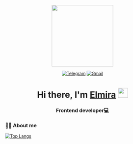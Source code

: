 <div id="header" align="center">
  <img src="https://media.giphy.com/media/paTz7UZbPfTZFRYnnB/giphy.gif" width="200"/>
  
<a href='https://t.me/elmiraculous' target="_blank">![Telegram](https://img.shields.io/badge/Telegram-2CA5E0?style=for-the-badge&logo=telegram&logoColor=white)</a>
<a href="mailto:gilfanova-03@inbox.ru" target="blank">![Gmail](https://img.shields.io/badge/Gmail-D14836?style=for-the-badge&logo=gmail&logoColor=white)</a>
  <br>
 <img src="https://komarev.com/ghpvc/?username=your-github-username&style=flat-square&color=blue" alt=""/>

</div>





<!-- ### Hi there, I'm 👋 -->

<h1 align="center">Hi there, I'm <a href="" target="_blank">Elmira</a> 
<img src="https://github.com/blackcater/blackcater/raw/main/images/Hi.gif" height="32"/></h1>
<h3 align="center">Frontend developer💻</h3>
<!-- <img align='right' src="https://media.giphy.com/media/ieyl9zmCjO4b4t6qoY/giphy.gif" width="230">
 -->
 
 ### :woman_technologist: About me
 
 
 
 
 
 [![Top Langs](https://github-readme-stats.vercel.app/api/top-langs/?username=Elmira7)](https://github.com/anuraghazra/github-readme-stats)
<!--
**Elmira7/Elmira7** is a ✨ _special_ ✨ repository because its `README.md` (this file) appears on your GitHub profile.

Here are some ideas to get you started:

- 🔭 I’m currently working on ...
- 🌱 I’m currently learning ...
- 👯 I’m looking to collaborate on ...
- 🤔 I’m looking for help with ...
- 💬 Ask me about ...
- 📫 How to reach me: ...
- 😄 Pronouns: ...
- ⚡ Fun fact: ...
-->
